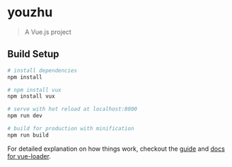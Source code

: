 # youzhu

> A Vue.js project

## Build Setup

``` bash
# install dependencies
npm install

# npm install vux
npm install vux

# serve with hot reload at localhost:8000
npm run dev

# build for production with minification
npm run build
```

For detailed explanation on how things work, checkout the [guide](http://vuejs-templates.github.io/webpack/) and [docs for vue-loader](http://vuejs.github.io/vue-loader).
